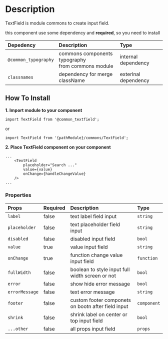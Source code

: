 # Description

TextField is module commons to create input field.

this component use some dependency and **required**, so you need to install

| Depedency   | Description | Type |
| :---        | :---        |:---  |
| `@common_typography` | commons components typography <br />from commons module | internal dependency |
| `classnames`   | dependency for merge className | exterlnal dependency |


## How To Install

**1. Import module to your component**
```node
import TextField from '@common_textfield';
```

or

```node
import TextField from '{pathModule}/commons/TextField';
```

**2. Place TextField component on your component**

```node
...
    <TextField
        placeholder="Search ..."
        value={value}
        onChange={handleChangeValue}
    />
...
```

### Properties
| Props       | Required | Description | Type |
| :---        | :---     | :---        |:---  |
| `label`    | false    | text label field input | `string` |
| `placeholder`    | false    | text placeholder field input | `string` |
| `disabled`    | false    | disabled input field | `bool` |
| `value`    | true    | value input field | `string` |
| `onChange`    | true    | function change value input field | `function` |
| `fullWidth`    | false    | boolean to style input full width screen or not | `bool` |
| `error`    | false    | show hide error message | `bool` |
| `errorMessage`    | false    | text error message | `string` |
| `footer`    | false    | custom footer componets on bootn after field input | `component` |
| `shrink`    | false    | shrink label on center or top input field | `bool` |
| `...other`    | false    | all props input field | `props` |

